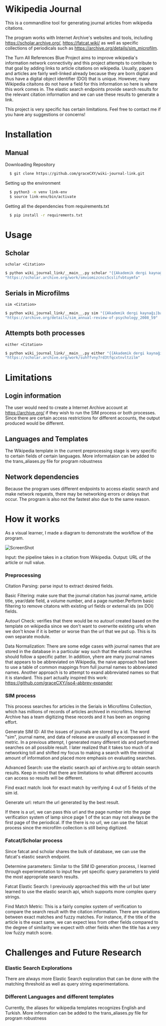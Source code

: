 # Wikipedia Journal
This is a commandline tool for generating journal articles from wikipedia citations. 

The program works with Internet Archive's websites and tools, including https://scholar.archive.org/, https://fatcat.wiki/ as well as specific collections of periodicals such as https://archive.org/details/sim_microfilm. 

The Turn All References Blue Project aims to improve wikipedia's information network connectivity and this project attempts to contribute to that goal by adding links to article citations on wikipedia. Usually, papers and articles are fairly well-linked already because they are born digital and thus have a digital object identifier (DOI) that is unique. However, many Wikipedia citaitons do not have a field for this information so here is where this work comes in. The elastic search endpoints provide search results for the relevant citation information and we can use these results to generate a link. 

This project is very specific has certain limitations. Feel free to contact me if you have any suggestions or concerns!

# Installation
## Manual
Downloading Repository
```bash
  $ git clone https://github.com/graceCXY/wiki-journal-link.git
```
Setting up the environment
```bash
  $ python3 -m venv link-env
  $ source link-env/bin/activate
```
Getting all the dependencies from requirements.txt
```bash
  $ pip install -r requirements.txt
```

# Usage
## Scholar
`scholar <Citation>`
```bash
$ python wiki_journal_link/__main__.py scholar "{{Akademik dergi kaynağı|url=|başlık=The mind and brain of short-term memory|yazarlar=Jonides|sayı=|sayfalar=193-224|çalışma=Annual Review of Psychology|yıl=2008|cilt=59}}"
"https://scholar.archive.org/work/smviomizcncc5cslifvbtuymfa"
```
## Serials in Microfilms
`sim <Citation>`
```bash
$ python wiki_journal_link/__main__.py sim "{{Akademik dergi kaynağı|başlık=The Mind and Brain of Short-Term Memory|yazarlar=Jonides|tarih=Ocak 2008|sayı=1|sayfalar=193-224|çalışma=Annual Review of Psychology|cilt=59}}"
"https://archive.org/details/sim_annual-review-of-psychology_2008_59"
```

## Attempts both processes 
`either <Citation>`
```bash
$ python wiki_journal_link/__main__.py either "{{Akademik dergi kaynağı|başlık=Navigation-related structural change in the hippocampi of taxi drivers|tarih=Nisan 2000|sayı=8|sayfalar=4398-403|çalışma=Proceedings of the National Academy of Sciences of the United States of America|cilt=97}}"
"https://scholar.archive.org/work/suhffvny7rd3tfqcxtnvltzilm"
```


# Limitations 
## Login information 
The user would need to create a Internet Archive account at https://archive.org/ if they wish to run the SIM process or both processes. Since there are certain access restrictions for different accounts, the output produced would be different.

## Languages and Templates 
The Wikipedia template in the current preprocessing stage is very specific to certain fields of certain languages. More informataion can be added to the trans_aliases.py file for program robustness

## Network dependencies
Because the program uses different endpoints to access elastic search and make network requests, there may be networking errors or delays that occur. The program is also not the fastest also due to the same reason.  


# How it works
As a visual learner, I made a diagram to demonstrate the workflow of the program. 

![ScreenShot](https://github.com/graceCXY/wiki-journal-link/blob/master/wiki_journal_link/workflow_diagram.png)


Input: the pipeline takes in a citation from Wikipedia. 
Output: URL of the article or null value.

### Preprocessing 
Citation Parsing: parse input to extract desired fields. 

Basic Filtering: make sure that the journal citation has journal name, article title, year/date field, a volume number, and a page number.Perform basic filtering to remove citatons with existing url fields or external ids (ex DOI) fields. 

Autourl Check: verifies that there would be no autourl created based on the template on wikipedia since we don't want to overwrite existing urls when we don't know if it is better or worse than the url that we put up. This is its own separate module. 

Data Normalization: There are some edge cases with journal names that are stored in the database in a particular way such that the elastic searches should follow a specific patter. In addition, yhere are many journal names that appears to be abbreviated on Wikipedia, the naive approach had been to use a table of common mappings from full journal names to abbreviated names. Another approach is to attempt to exand abbreviated names so that it is standard. This part actually inspired this work: https://github.com/graceCXY/iso4-abbrev-expander


### SIM process
This process searches for articles in the Serials in Microfilms Collection, which has millions of records of articles archived in microfilms. Internet Archive has a team digitizing these records and it has been an ongoing effort. 

Generate SIM ID: All the issues of journals are stored by a id. The word "sim", journal name, and data of release are usually all encompassed in the metric. In a previous attempt, I generated many different ids and performed searches on all possible result. I later realized that it takes too much of a networking toll and shifted my focus to making a search with the minimal amount of information and placed more emphasis on evaluating searches. 

Advanced Search: use the elastic search api of archive.org to obtain search results. Keep in mind that there are limitations to what different accounts can access so results will be different. 

Find exact match: look for exact match by verifying 4 out of 5 fields of the sim id.

Generate url: return the url generated by the best result.

If there is a url, we can pass this url and the page number into the page verification system of lamp since page 1 of the scan may not always be the first page of the periodical. If the there is no url, we can use the fatcat process since the microfilm collection is still being digitized.

### Fatcat/Scholar process 
Since fatcat and scholar shares the bulk of database, we can use the fatcat's elastic search endpoint.

Determine parameters: Similar to the SIM ID generation process, I learned through experimentation to input few yet specific query parameters to yield the most appropriate search results.

Fatcat Elastic Search: I previously approached this with the url but later learned to use the elastic search api, which supports more complex query strings. 

Find Match Metric: This is a fairly complex system of verification to compare the search result with the citation information. There are variations between exact matches and fuzzy matches. For instance, if the title of the article is the exact same, we can expect less from other fields compared to the degree of similarity we expect with other fields when the title has a very low fuzzy match score. 


# Challenges and Future Research


### Elastic Search Explorations 
There are always more Elastic Search exploration that can be done with the matching threshold as well as query string experimentations. 

### Different Languages and different templates
Currently, the aliases for wikipedia templates recognizes English and Turkish. More information can be added to the trans_aliases.py file for program robustness 
